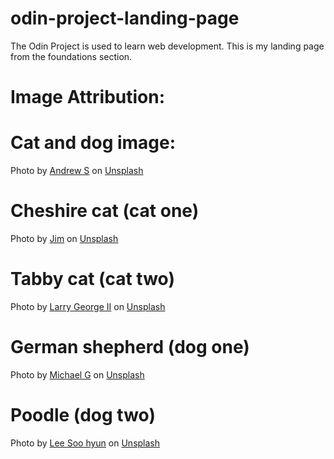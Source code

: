 # odin-project-landing-page
The Odin Project is used to learn web development. This is my landing page from the foundations section.

# Image Attribution:
# Cat and dog image:

Photo by <a href="https://unsplash.com/@sita2?utm_content=creditCopyText&utm_medium=referral&utm_source=unsplash">Andrew S</a> on <a href="https://unsplash.com/photos/a-dog-and-a-cat-laying-in-the-grass-ouo1hbizWwo?utm_content=creditCopyText&utm_medium=referral&utm_source=unsplash">Unsplash</a>

# Cheshire cat (cat one)

Photo by <a href="https://unsplash.com/@iqsphotography?utm_content=creditCopyText&utm_medium=referral&utm_source=unsplash">Jim</a> on <a href="https://unsplash.com/photos/a-cat-standing-in-a-field-of-green-grass-My7TeyV8KOU?utm_content=creditCopyText&utm_medium=referral&utm_source=unsplash">Unsplash</a>

# Tabby cat (cat two)

Photo by <a href="https://unsplash.com/@itslarryg?utm_content=creditCopyText&utm_medium=referral&utm_source=unsplash">Larry George II</a> on <a href="https://unsplash.com/photos/orange-tabby-cat-on-white-textile-VHQ5_j3t_vw?utm_content=creditCopyText&utm_medium=referral&utm_source=unsplash">Unsplash</a>

# German shepherd (dog one)

Photo by <a href="https://unsplash.com/@escape_your_mind?utm_content=creditCopyText&utm_medium=referral&utm_source=unsplash">Michael G</a> on <a href="https://unsplash.com/photos/a-brown-and-black-dog-sitting-on-top-of-a-white-floor-lBHXRus8zzo?utm_content=creditCopyText&utm_medium=referral&utm_source=unsplash">Unsplash</a>

# Poodle (dog two)

Photo by <a href="https://unsplash.com/@arisu_view?utm_content=creditCopyText&utm_medium=referral&utm_source=unsplash">Lee Soo hyun</a> on <a href="https://unsplash.com/photos/long-coated-white-dog-yvMpjhJfdvU?utm_content=creditCopyText&utm_medium=referral&utm_source=unsplash">Unsplash</a>